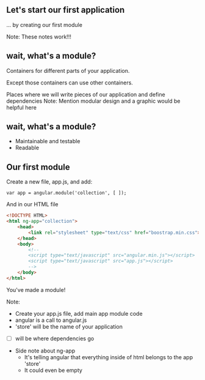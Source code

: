 ## Let's start our first application

... by creating our first module

Note: These notes work!!!


## wait, what's a module?

Containers for different parts of your application. <!-- .element: class="fragment" -->

Except those containers can use other containers.  <!-- .element: class="fragment" -->

Places where we will write pieces of our application and define dependencies <!-- .element: class="fragment" -->
Note: Mention modular design and a graphic would be helpful here


## wait, what's a module?

- Maintainable and testable <!-- .element: class="fragment" -->
- Readable <!-- .element: class="fragment" -->



## Our first module

Create a new file, app.js, and add:

```
var app = angular.module('collection', [ ]);
```

And in our HTML file

```html
<!DOCTYPE HTML>
<html ng-app="collection">
    <head>
        <link rel="stylesheet" type="text/css" href="boostrap.min.css"></link>
    </head>
    <body>
        <!--
        <script type="text/javascript" src="angular.min.js"></script>
        <script type="text/javascript" src="app.js"></script>
        -->
    </body>
</html>
```

You've made a module!

Note:
- Create your app.js file, add main app module code
- angular is a call to angular.js
- 'store' will be the name of your application
- [ ] will be where dependencies go
- Side note about ng-app
    - It's telling angular that everything inside of html belongs to the app 'store'
    - It could even be empty

